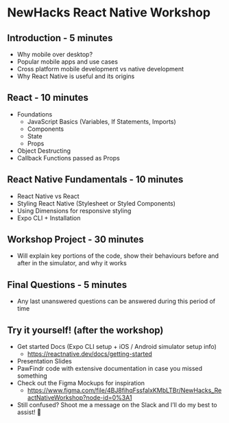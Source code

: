 # NewHacks React Native Workshop

## Introduction - 5 minutes
- Why mobile over desktop?
- Popular mobile apps and use cases
- Cross platform mobile development vs native development
- Why React Native is useful and its origins

## React - 10 minutes
- Foundations
    - JavaScript Basics (Variables, If Statements, Imports)
    - Components
    - State
    - Props
- Object Destructing
- Callback Functions passed as Props

## React Native Fundamentals - 10 minutes
- React Native vs React
- Styling React Native (Stylesheet or Styled Components)
- Using Dimensions for responsive styling
- Expo CLI + Installation

## Workshop Project - 30 minutes
- Will explain key portions of the code, show their behaviours before and after in the simulator, and why it works

## Final Questions - 5 minutes
- Any last unanswered questions can be answered during this period of time

## Try it yourself! (after the workshop)
- Get started Docs (Expo CLI setup + iOS / Android simulator setup info)
    - https://reactnative.dev/docs/getting-started
- Presentation Slides
- PawFindr code with extensive documentation in case you missed something
- Check out the Figma Mockups for inspiration
    - https://www.figma.com/file/4BJ8fihqFssfalxKMbLTBr/NewHacks_ReactNativeWorkshop?node-id=0%3A1
- Still confused? Shoot me a message on the Slack and I’ll do my best to assist! 🙂